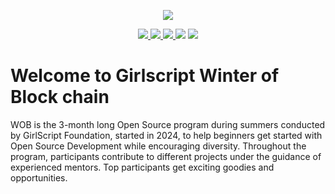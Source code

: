 <!--- ------------------------------------------------------------------------------------------------------------------------------------------------------ -->
<!--- -- Custom Designed Banner ---------------------------------------------------------------------------------------------------------------------------- -->
<!--- ------------------------------------------------------------------------------------------------------------------------------------------------------ -->

<p align="center"> 
<img src="https://github.com/user-attachments/assets/dff896c6-1014-414d-9dd3-e5823e2a4896" />
</p>

<!--- ------------------------------------------------------------------------------------------------------------------------------------------------------ -->
<!-------- Social media Links ----------------------------------------------------------------------------------------------------------------------------- -->
<!--- ------------------------------------------------------------------------------------------------------------------------------------------------------ -->

<p align="center"> 
<a href="#">
         <img src="https://img.shields.io/badge/LinkedIn-0077B5?style=for-the-badge&logo=linkedin&logoColor=white" />
</a>
<a href="#">
         <img src="https://img.shields.io/badge/Instagram-E4405F?style=for-the-badge&logo=instagram&logoColor=white" />
</a>
<a href="#">
	<img src="https://img.shields.io/badge/linktree-39E09B?style=for-the-badge&logo=linktree&logoColor=white" />
</a>

<a href="#">
	<img src="https://img.shields.io/badge/Twitter%20-%231DA1F2.svg?&style=for-the-badge&logo=Twitter&logoColor=white"></a>
</a>

<a>
  <img src="https://img.shields.io/badge/Girlscript GitHub%20-%231DA1F2.svg?&style=for-the-badge&logo=GitHub&logoColor=white&color=grey">
</a>
</p>

<!--- ------------------------------------------------------------------------------------------------------------------------------------------------------ -->
<!--- ------- About Us ------- ----------------------------------------------------------------------------------------------------------------------------- -->
<!--- ------------------------------------------------------------------------------------------------------------------------------------------------------ -->

# Welcome to Girlscript Winter of Block chain

WOB is the 3-month long Open Source program during summers conducted by GirlScript Foundation, started in 2024,
to help beginners get started with Open Source Development while encouraging diversity. Throughout the program, participants contribute to different projects under the guidance of experienced mentors. Top participants get exciting goodies and opportunities.
